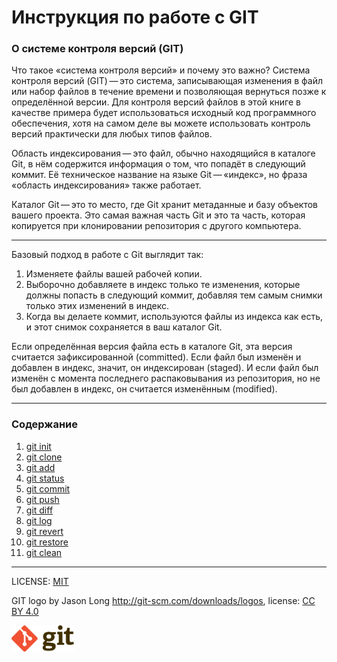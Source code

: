 # Инструкция по работе с GIT

### О системе контроля версий (GIT)

Что такое «система контроля версий» и почему это важно? Система контроля версий (GIT) — это система, записывающая изменения в файл или набор файлов в течение времени и позволяющая вернуться позже к определённой версии. Для контроля версий файлов в этой книге в качестве примера будет использоваться исходный код программного обеспечения, хотя на самом деле вы можете использовать контроль версий практически для любых типов файлов.

Область индексирования — это файл, обычно находящийся в каталоге Git, в нём содержится информация о том, что попадёт в следующий коммит. Её техническое название на языке Git — «индекс», но фраза «область индексирования» также работает.

Каталог Git — это то место, где Git хранит метаданные и базу объектов вашего проекта. Это самая важная часть Git и это та часть, которая копируется при клонировании репозитория с другого компьютера.

---

Базовый подход в работе с Git выглядит так:

1. Изменяете файлы вашей рабочей копии.
2. Выборочно добавляете в индекс только те изменения, которые должны попасть в следующий коммит, добавляя тем самым снимки только этих изменений в индекс.
3. Когда вы делаете коммит, используются файлы из индекса как есть, и этот снимок сохраняется в ваш каталог Git.

Если определённая версия файла есть в каталоге Git, эта версия считается зафиксированной (committed). Если файл был изменён и добавлен в индекс, значит, он индексирован (staged). И если файл был изменён с момента последнего распаковывания из репозитория, но не был добавлен в индекс, он считается изменённым (modified).

---

### Содержание

1. [git init](./pages/init.md)
2. [git clone](./pages/clone.md)
3. [git add](./pages/add.md)
4. [git status](./pages/status.md)
5. [git commit](./pages/commit.md)
6. [git push](./pages/push.md)
7. [git diff](./pages/diff.md)
8. [git log](./pages/log.md)
9. [git revert](./pages/revert.md)
10. [git restore](./pages/restore.md)
11. [git clean](./pages/clean.md)

---

LICENSE: [MIT](./license.md)

GIT logo by Jason Long http://git-scm.com/downloads/logos, license: [CC BY 4.0](https://creativecommons.org/licenses/by/4.0/)

<img src="./assets/git_logo.png" alt="GIT logo by Jason Long" width="100"/>